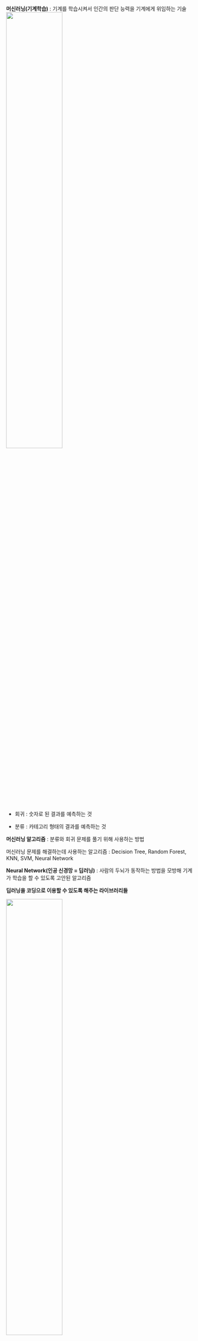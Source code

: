 **머신러닝(기계학습)** : 기계를 학습시켜서 인간의 판단 능력을 기계에게 위임하는 기술
<img src = "https://user-images.githubusercontent.com/59350891/103688061-9c5e0300-4fd4-11eb-8d80-cb25cafd4555.png" width = 55%>

- 회귀 : 숫자로 된 결과를 예측하는 것

- 분류 : 카테고리 형태의 결과를 예측하는 것

**머신러닝 알고리즘** : 분류와 회귀 문제를 풀기 위해 사용하는 방법

머신러닝 문제를 해결하는데 사용하는 알고리즘 : Decision Tree, Random Forest, KNN, SVM, Neural Network

**Neural Network(인공 신경망 = 딥러닝)** : 사람의 두뇌가 동작하는 방법을 모방해 기계가 학습을 할 수 있도록 고안된 알고리즘

**딥러닝을 코딩으로 이용할 수 있도록 해주는 라이브러리들** 

<img src = "https://user-images.githubusercontent.com/59350891/103688685-800e9600-4fd5-11eb-84b1-b7ac0fc6958d.png" width = 55%>

<img src = "https://user-images.githubusercontent.com/59350891/103690197-b1886100-4fd7-11eb-89d3-3a4912b8ff83.png" width = 65%>


